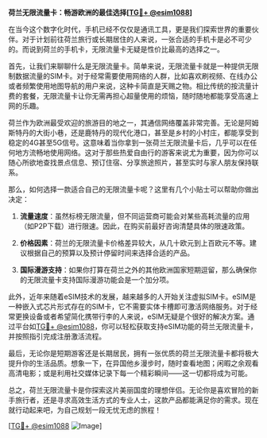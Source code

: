 **荷兰无限流量卡：畅游欧洲的最佳选择[[TG💪+ @esim1088](https://t.me/s/esim1088)]**

在当今这个数字化时代，手机已经不仅仅是通讯工具，更是我们探索世界的重要伙伴。对于计划前往荷兰旅行或长期居住的人来说，一张合适的手机卡是必不可少的。而说到荷兰的手机卡，无限流量卡无疑是性价比最高的选择之一。

首先，让我们来聊聊什么是无限流量卡。简单来说，无限流量卡就是一种提供无限制数据流量的SIM卡。对于经常需要使用网络的人群，比如喜欢刷视频、在线办公或者频繁使用地图导航的用户来说，这种卡简直是天赐之物。相比传统的按流量计费的套餐，无限流量卡让你无需再担心超量使用的烦恼，随时随地都能享受高速上网的乐趣。

荷兰作为欧洲最受欢迎的旅游目的地之一，其通信网络覆盖非常完善。无论是阿姆斯特丹的大街小巷，还是鹿特丹的现代化港口，甚至是乡村的小村庄，都能享受到稳定的4G甚至5G信号。这意味着当你拿到一张荷兰无限流量卡后，几乎可以在任何地方流畅地使用网络。这对于那些热爱自由行的游客来说尤为重要，因为你可以随心所欲地查找景点信息、预订住宿、分享旅途照片，甚至实时与家人朋友保持联系。

那么，如何选择一款适合自己的无限流量卡呢？这里有几个小贴士可以帮助你做出决定：

1. **流量速度**：虽然标榜无限流量，但不同运营商可能会对某些高耗流量的应用（如P2P下载）进行限速。因此，在购买前最好咨询清楚具体的限速政策。
   
2. **价格因素**：荷兰的无限流量卡价格差异较大，从几十欧元到上百欧元不等。建议根据自己的预算以及预计停留时间来选择合适的产品。
   
3. **国际漫游支持**：如果你打算在荷兰之外的其他欧洲国家短期逗留，那么确保你的无限流量卡支持国际漫游功能会是一个加分项。

此外，近年来随着eSIM技术的发展，越来越多的人开始关注虚拟SIM卡。eSIM是一种嵌入式芯片形式存在的SIM卡，它不需要实体卡槽即可激活网络服务。对于经常更换设备或者希望简化携带行李的人来说，eSIM无疑是个很好的解决方案。通过平台如[TG💪+ @esim1088](https://t.me/s/esim1088)，你可以轻松获取支持eSIM功能的荷兰无限流量卡，并按照指引完成注册激活流程。

最后，无论你是短期游客还是长期居民，拥有一张优质的荷兰无限流量卡都将极大提升你的生活品质。想象一下，在异国他乡漫步时，随时查看地图；闲暇之余观看高清电影；或是利用社交媒体记录下每一个精彩瞬间——这一切都将成为可能。

总之，荷兰无限流量卡是你探索这片美丽国度的理想伴侣。无论你是喜欢冒险的新手旅行者，还是寻求高效生活方式的专业人士，这款产品都能满足你的需求。现在就行动起来吧，为自己规划一段无忧无虑的旅程！

[[TG💪+ @esim1088](https://t.me/s/esim1088) ![Image](https://i.postimg.cc/4NQfJmqS/Snipaste-2025-05-13-00-14-12.png)]